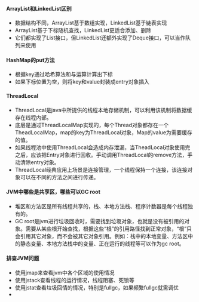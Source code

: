 #### ArrayList和LinkedList区别

* 数据结构不同，ArrayList基于数组实现，LinkedList基于链表实现
* ArrayList基于下标随机查找，LinkedList更适合添加、删除
* 它们都实现了List接口，但LinkedList还额外实现了Deque接口，可以当作队列来使用

#### HashMap的put方法

* 根据key通过哈希算法和与运算计算出下标
* 如果下标位置为空，则将key和value封装成entry对象插入

#### ThreadLocal

* ThreadLocal是java中所提供的线程本地存储机制，可以利用该机制将数据缓存在线程内部。
* 底层是通过ThreadLocalMap实现的，每个Thread对象都存在一个TheadLocalMap，map的key为ThreadLocal对象，Map的value为需要缓存的值。
* 如果线程池中使用ThreadLocal会造成内存泄漏，当TheadLocal对象使用完之后，应该把Entry对象进行回收。手动调用ThreadLocal的remove方法，手动清除entry对象。 
* ThreadLocal经典应用上场景是连接管理，一个线程保持一个连接，该连接对象可以在不同的方法之间进行传递。

#### JVM中哪些是共享区，哪些可以GC root

* 堆区和方法区是所有线程共享的，栈、本地方法栈、程序计数器是每个线程独有的。
* GC root是jvm进行垃圾回收时，需要找到垃圾对象，也就是没有被引用的对象。需要从某些根开始查找，根据这些“根”的引用路径找到正常对象，“根”只会引用其它对象，而不会被其它对象引用。例如：栈中的本地变量、方法区中的静态变量、本地方法栈中的变量、正在运行的线程等可以作为gc root。

#### 排查JVM问题

* 使用jmap来查看jvm中各个区域的使用情况
* 使用jstack查看线程的运行情况，线程阻塞、死锁等
* 使用jstat查看垃圾回情的情况，特别是fullgc，如果频繁fullgc就需调优
* 
